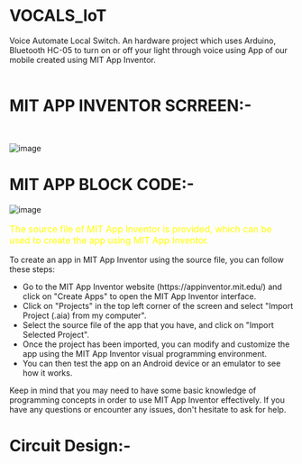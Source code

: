 # VOCALS_IoT
Voice Automate Local Switch. An hardware project which uses Arduino, Bluetooth HC-05 to turn on or off your light through voice using App of our mobile created using MIT App Inventor.<br><br>
<h1>MIT APP INVENTOR SCRREEN:-</h1><br>

![image](https://user-images.githubusercontent.com/91062387/235709411-b9a6c60d-53cf-4fc9-bae1-14a24f9aa6bf.png)

<h1>MIT APP BLOCK CODE:-</h1> 

![image](https://user-images.githubusercontent.com/91062387/235710461-393e1ec7-dc65-4b3e-9bc7-7d3e36b8dabd.png)

<p style="font-size: 16px; color: yellow;">The source file of MIT App Inventor is provided, which can be used to create the app using MIT App Inventor.</p>


To create an app in MIT App Inventor using the source file, you can follow these steps:
<ul>
<li>Go to the MIT App Inventor website (https://appinventor.mit.edu/) and click on "Create Apps" to open the MIT App Inventor interface.</li>
<li>Click on "Projects" in the top left corner of the screen and select "Import Project (.aia) from my computer".</li>
<li>Select the source file of the app that you have, and click on "Import Selected Project".</li>
<li>Once the project has been imported, you can modify and customize the app using the MIT App Inventor visual programming environment.</li>
<li>You can then test the app on an Android device or an emulator to see how it works.</li>
</ul>
Keep in mind that you may need to have some basic knowledge of programming concepts in order to use MIT App Inventor effectively. If you have any questions or encounter any issues, don't hesitate to ask for help.

<h1>Circuit Design:-</h1>
